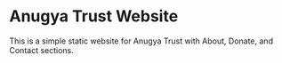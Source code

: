 # Anugya Trust Website

This is a simple static website for Anugya Trust with About, Donate, and Contact sections.


